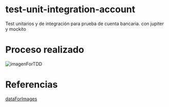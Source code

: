 # test-unit-integration-account
Test unitarios y de integración para prueba de cuenta bancaria. con jupiter y mockito

# Proceso realizado
![imagenForTDD](https://www.collidu.com/media/catalog/product/img/b/d/bdd9803098614fa0858a1550fc1e71ddc50ae75a7d412f6d9c9e8381beeadc8e/test-driven-development-slide1.png)

# Referencias
[dataForImages](https://www.collidu.com/presentation-test-driven-development)
